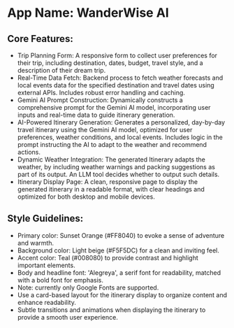 # **App Name**: WanderWise AI

## Core Features:

- Trip Planning Form: A responsive form to collect user preferences for their trip, including destination, dates, budget, travel style, and a description of their dream trip.
- Real-Time Data Fetch: Backend process to fetch weather forecasts and local events data for the specified destination and travel dates using external APIs. Includes robust error handling and caching.
- Gemini AI Prompt Construction: Dynamically constructs a comprehensive prompt for the Gemini AI model, incorporating user inputs and real-time data to guide itinerary generation.
- AI-Powered Itinerary Generation: Generates a personalized, day-by-day travel itinerary using the Gemini AI model, optimized for user preferences, weather conditions, and local events. Includes logic in the prompt instructing the AI to adapt to the weather and recommend actions.
- Dynamic Weather Integration: The generated Itinerary adapts the weather, by including weather warnings and packing suggestions as part of its output. An LLM tool decides whether to output such details.
- Itinerary Display Page: A clean, responsive page to display the generated itinerary in a readable format, with clear headings and optimized for both desktop and mobile devices.

## Style Guidelines:

- Primary color: Sunset Orange (#FF8040) to evoke a sense of adventure and warmth.
- Background color: Light beige (#F5F5DC) for a clean and inviting feel.
- Accent color: Teal (#008080) to provide contrast and highlight important elements.
- Body and headline font: 'Alegreya', a serif font for readability, matched with a bold font for emphasis.
- Note: currently only Google Fonts are supported.
- Use a card-based layout for the itinerary display to organize content and enhance readability.
- Subtle transitions and animations when displaying the itinerary to provide a smooth user experience.